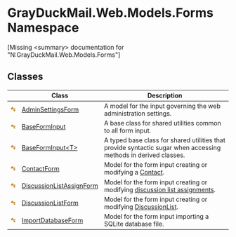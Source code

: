 GrayDuckMail.Web.Models.Forms Namespace
=======================================

[Missing &lt;summary> documentation for "N:GrayDuckMail.Web.Models.Forms"]



Classes
-------

|                 | Class                         | Description                                                                                                     |
| --------------- | ----------------------------- | --------------------------------------------------------------------------------------------------------------- |
| ![Public class] | [AdminSettingsForm][1]        | A model for the input governing the web administration settings.                                                |
| ![Public class] | [BaseFormInput][2]            | A base class for shared utilities common to all form input.                                                     |
| ![Public class] | [BaseFormInput&lt;T>][3]      | A typed base class for shared utilities that provide syntactic sugar when accessing methods in derived classes. |
| ![Public class] | [ContactForm][4]              | Model for the form input creating or modifying a [Contact][5].                                                  |
| ![Public class] | [DiscussionListAssignForm][6] | Model for the form input creating or modifying [discussion list assignments][7].                                |
| ![Public class] | [DiscussionListForm][8]       | Model for the form input creating or modifying [DiscussionList][9].                                             |
| ![Public class] | [ImportDatabaseForm][10]      | Model for the form input importing a SQLite database file.                                                      |

[1]: AdminSettingsForm/README.md
[2]: BaseFormInput/README.md
[3]: BaseFormInput_1/README.md
[4]: ContactForm/README.md
[5]: ../GrayDuckMail.Common.Database/Contact/README.md
[6]: DiscussionListAssignForm/README.md
[7]: ../GrayDuckMail.Common.Database/ContactSubscription/README.md
[8]: DiscussionListForm/README.md
[9]: ../GrayDuckMail.Common.Database/DiscussionList/README.md
[10]: ImportDatabaseForm/README.md
[Public class]: ../icons/pubclass.svg "Public class"